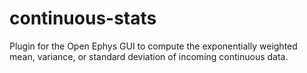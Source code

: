 # continuous-stats
Plugin for the Open Ephys GUI to compute the exponentially weighted mean, variance, or standard deviation of incoming continuous data.
